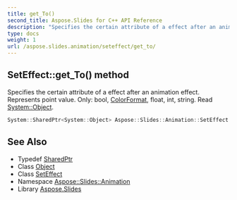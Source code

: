 ```yaml
---
title: get_To()
second_title: Aspose.Slides for C++ API Reference
description: "Specifies the certain attribute of a effect after an animation effect. Represents point value. Only: bool, ColorFormat, float, int, string. Read System::Object."
type: docs
weight: 1
url: /aspose.slides.animation/seteffect/get_to/
---
```

## SetEffect::get_To() method


Specifies the certain attribute of a effect after an animation effect. Represents point value. Only: bool, [ColorFormat](../../../aspose.slides/colorformat/), float, int, string. Read [System::Object](../../../system/object/).

```cpp
System::SharedPtr<System::Object> Aspose::Slides::Animation::SetEffect::get_To() override
```

## See Also

* Typedef [SharedPtr](../../../system/sharedptr/)
* Class [Object](../../../system/object/)
* Class [SetEffect](../)
* Namespace [Aspose::Slides::Animation](../../)
* Library [Aspose.Slides](../../../)